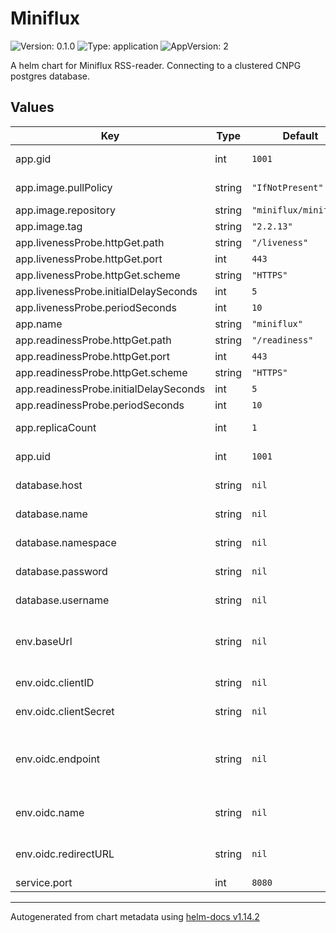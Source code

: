 # Miniflux

![Version: 0.1.0](https://img.shields.io/badge/Version-0.1.0-informational?style=flat-square) ![Type: application](https://img.shields.io/badge/Type-application-informational?style=flat-square) ![AppVersion: 2](https://img.shields.io/badge/AppVersion-2-informational?style=flat-square)

A helm chart for Miniflux RSS-reader. Connecting to a clustered CNPG postgres database.

## Values

| Key | Type | Default | Description |
|-----|------|---------|-------------|
| app.gid | int | `1001` | Runtime group |
| app.image.pullPolicy | string | `"IfNotPresent"` | Image pull policy |
| app.image.repository | string | `"miniflux/miniflux"` | App image |
| app.image.tag | string | `"2.2.13"` | App version |
| app.livenessProbe.httpGet.path | string | `"/liveness"` |  |
| app.livenessProbe.httpGet.port | int | `443` |  |
| app.livenessProbe.httpGet.scheme | string | `"HTTPS"` |  |
| app.livenessProbe.initialDelaySeconds | int | `5` |  |
| app.livenessProbe.periodSeconds | int | `10` |  |
| app.name | string | `"miniflux"` | App name |
| app.readinessProbe.httpGet.path | string | `"/readiness"` |  |
| app.readinessProbe.httpGet.port | int | `443` |  |
| app.readinessProbe.httpGet.scheme | string | `"HTTPS"` |  |
| app.readinessProbe.initialDelaySeconds | int | `5` |  |
| app.readinessProbe.periodSeconds | int | `10` |  |
| app.replicaCount | int | `1` | Number of pods |
| app.uid | int | `1001` | Runtime user |
| database.host | string | `nil` | Database url |
| database.name | string | `nil` | Database name |
| database.namespace | string | `nil` | Database namespace |
| database.password | string | `nil` | Database password |
| database.username | string | `nil` | Database user |
| env.baseUrl | string | `nil` | FQDN to application, with scheme |
| env.oidc.clientID | string | `nil` | App client ID |
| env.oidc.clientSecret | string | `nil` | App client secret |
| env.oidc.endpoint | string | `nil` | URL to OIDC endpoint, without discovery |
| env.oidc.name | string | `nil` | Name of OIDC application |
| env.oidc.redirectURL | string | `nil` | App redirect URL |
| service.port | int | `8080` | App port |

----------------------------------------------
Autogenerated from chart metadata using [helm-docs v1.14.2](https://github.com/norwoodj/helm-docs/releases/v1.14.2)

